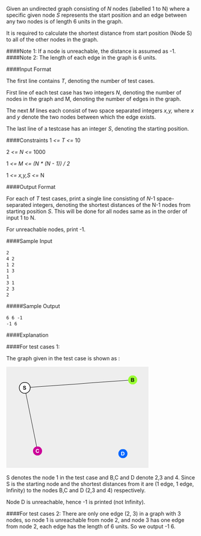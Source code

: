 Given an undirected graph consisting of *N* nodes (labelled 1 to N) where a specific given node *S* represents the start position and an edge between any two nodes is of length 6 units in the graph.

It is required to calculate the shortest distance from start position (Node S) to all of the other nodes in the graph.

####Note 1:
If a node is unreachable, the distance is assumed as -1.
####Note 2:
The length of each edge in the graph is 6 units.

####Input Format

The first line contains *T*, denoting the number of test cases.

First line of each test case has two integers *N*, denoting the number of nodes in the graph and M, denoting the number of edges in the graph.

The next *M* lines each consist of two space separated integers *x,y,* where *x* and *y* denote the two nodes between which the edge exists.

The last line of a testcase has an integer *S*, denoting the starting position.

####Constraints
1 *<= T <=* 10

2 *<= N <=* 1000

1 *<= M <= (N * (N - 1)) / 2*

1 *<= x,y,S <=* N



####Output Format

For each of *T* test cases, print a single line consisting of *N*-1 space-separated integers, denoting the shortest distances of the N-1 nodes from starting position *S*. This will be done for all nodes same as in the order of input 1 to N.

For unreachable nodes, print -1.

####Sample Input

    2
    4 2
    1 2
    1 3
    1
    3 1
    2 3
    2


#####Sample Output

    6 6 -1
    -1 6


####Explanation

####For test cases 1:

The graph given in the test case is shown as :

![Graph](graph2.png "Graph")

S denotes the node 1 in the test case and B,C and D denote 2,3 and 4. Since S is the starting node and the shortest distances from it are (1 edge, 1 edge, Infinity) to the nodes B,C and D (2,3 and 4) respectively.

Node D is unreachable, hence -1 is printed (not Infinity).

####For test cases 2:
There are only one edge (2, 3) in a graph with 3 nodes, so node 1 is unreachable from node 2, and node 3 has one edge from node 2, each edge has the length of 6 units. So we output -1 6.